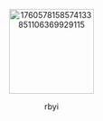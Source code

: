 



<p align="center"><img width="150" height="150" alt="1760578158574133851106369929115" src="https://github.com/user-attachments/assets/62c2b283-4e4f-4007-9ec2-4febb35ac051" />











<p align="center"> rbyi 


